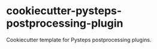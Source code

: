 # cookiecutter-pysteps-postprocessing-plugin
Cookiecutter template for Pysteps postprocessing plugins.
